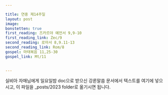 ```yaml
---

title: 연중 제14주일
layout: post 
image: 
bonstetten: true
first_reading: 즈카르야 예언서 9,9-10
first_reading_link: Zec/9
second_reading: 로마서 8,9.11-13
second_reading_link: Rom/8
gospel: 마태복음 11,25-30
gospel_link: Mt/11
 

---
```



실비아 자매님에게 일요일밤 doc으로 받으신
강론말씀 문서에서
텍스트를 여기에 넣으시고,
이 파일을 _posts/2023 folder로 옮기시면 됩니다.
